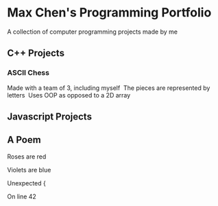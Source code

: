 # Max Chen's Programming Portfolio

A collection of computer programming projects made by me

## C++ Projects

### ASCII Chess
  Made with a team of 3, including myself
  The pieces are represented by letters
  Uses OOP as opposed to a 2D array

## Javascript Projects

## A Poem

  Roses are red
  
  Violets are blue
  
  Unexpected {
  
  On line 42
